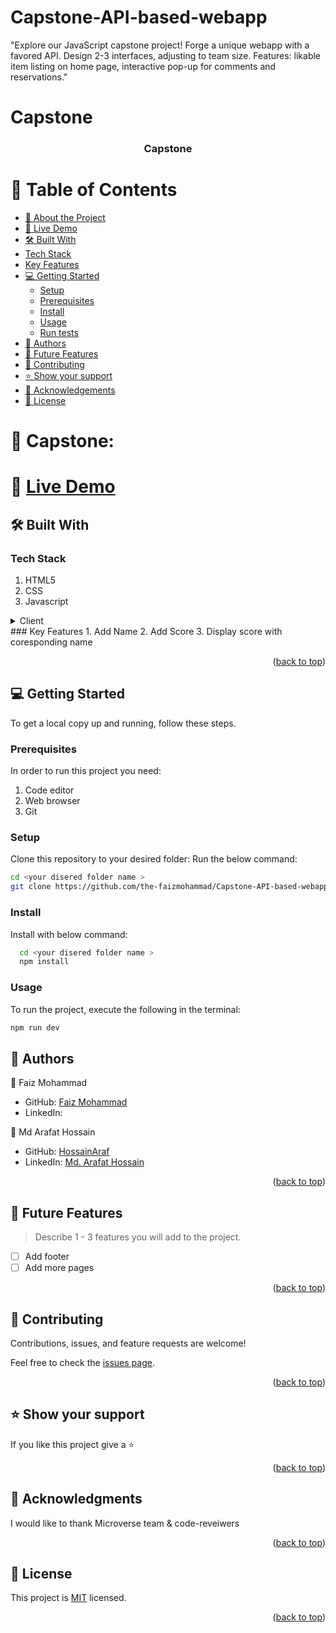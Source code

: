 # Capstone-API-based-webapp
"Explore our JavaScript capstone project! Forge a unique webapp with a favored API. Design 2-3 interfaces, adjusting to team size. Features: likable item listing on home page, interactive pop-up for comments and reservations."

# Capstone
<a name="readme-top"></a>

<div align="center">
  <h3><b>Capstone</b></h3>
</div>

<!-- TABLE OF CONTENTS -->

# 📗 Table of Contents

- [📖 About the Project](#about-project)
- [📖 Live Demo](#live-demo)
- [🛠 Built With](#built-with)
- [Tech Stack](#tech-stack)
- [Key Features](#key-features)
- [💻 Getting Started](#getting-started)
  - [Setup](#setup)
  - [Prerequisites](#prerequisites)
  - [Install](#install)
  - [Usage](#usage)
  - [Run tests](#run-tests)
- [👥 Authors](#authors)
- [🔭 Future Features](#future-features)
- [🤝 Contributing](#contributing)
- [⭐️ Show your support](#support)
- [🙏 Acknowledgements](#acknowledgements)
- [📝 License](#license)

<!-- PROJECT DESCRIPTION -->

# 📖 Capstone:  <a name="about-project"></a>

# 📗 [Live Demo](https://hossainaraf.github.io/Capstone)
## 🛠 Built With <a name="built-with"></a>
### Tech Stack <a name="tech-stack"></a>

1. HTML5
2. CSS
3. Javascript

<details>
  <summary>Client</summary>
  <ul>
    <li><a href="https://developer.mozilla.org/en-US/docs/Web/HTML">HTML</a></li>
    <li><a href="https://developer.mozilla.org/en-US/docs/Web/CSS">CSS</a></li>
    <li><a href="https://developer.mozilla.org/en-US/docs/Web/js">js</a></li>
  </ul>
</details>
<!-- 
##Video description 
 <a href="https://www.loom.com/share/58bea5f6aaa940298b087ab83bd686dc?sid=f80f69b9-8f6e-4342-b829-de06e9de5ea9">Capstone </a>
  -->
<!-- Features -->
### Key Features <a name="key-features"></a>
1. Add Name
2. Add Score
3. Display score with coresponding name

<p align="right">(<a href="#readme-top">back to top</a>)</p>

<!-- GETTING STARTED -->

## 💻 Getting Started <a name="getting-started"></a>

To get a local copy up and running, follow these steps.

### Prerequisites

In order to run this project you need:
1. Code editor
2. Web browser
3. Git

### Setup

Clone this repository to your desired folder:
Run the below command:

```sh
cd <your disered folder name >
git clone https://github.com/the-faizmohammad/Capstone-API-based-webapp
```
### Install

Install with below command:

```sh
  cd <your disered folder name >
  npm install
```

### Usage

To run the project, execute the following in the terminal:

```sh
npm run dev
```

<!-- AUTHORS -->

## 👥 Authors <a name="authors"></a>

👤 Faiz Mohammad

- GitHub: <a href="https://github.com/the-faizmohammad">Faiz Mohammad </a>
- LinkedIn: <a href=""> </a>

👤 Md Arafat Hossain

- GitHub: <a href="https://github.com/HossainAraf">HossainAraf </a>
- LinkedIn: <a href="https://linkedin.com/in/md-arafat-hossain-111403275"> Md. Arafat Hossain </a>

<p align="right">(<a href="#readme-top">back to top</a>)</p>

<!-- FUTURE FEATURES -->

## 🔭 Future Features <a name="future-features"></a>

> Describe 1 - 3 features you will add to the project.
- [ ] Add footer
- [ ] Add more pages

<p align="right">(<a href="#readme-top">back to top</a>)</p>

<!-- CONTRIBUTING -->

## 🤝 Contributing <a name="contributing"></a>

Contributions, issues, and feature requests are welcome!

Feel free to check the [issues page](../../issues/).

<p align="right">(<a href="#readme-top">back to top</a>)</p>

<!-- SUPPORT -->

## ⭐️ Show your support <a name="support"></a>

If you like this project give a ⭐️

<p align="right">(<a href="#readme-top">back to top</a>)</p>

<!-- ACKNOWLEDGEMENTS -->

## 🙏 Acknowledgments <a name="acknowledgements"></a>

I would like to thank Microverse team & code-reveiwers  

<p align="right">(<a href="#readme-top">back to top</a>)</p>

<!-- LICENSE -->

## 📝 License <a name="license"></a>

This project is [MIT](./LICENSE) licensed.

<p align="right">(<a href="#readme-top">back to top</a>)</p>

